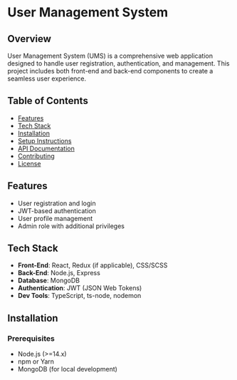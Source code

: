 # User Management System

## Overview

User Management System (UMS) is a comprehensive web application designed to handle user registration, authentication, and management. This project includes both front-end and back-end components to create a seamless user experience.

## Table of Contents

- [Features](#features)
- [Tech Stack](#tech-stack)
- [Installation](#installation)
- [Setup Instructions](#setup-instructions)
- [API Documentation](#api-documentation)
- [Contributing](#contributing)
- [License](#license)

## Features

- User registration and login
- JWT-based authentication
- User profile management
- Admin role with additional privileges

## Tech Stack

- **Front-End**: React, Redux (if applicable), CSS/SCSS
- **Back-End**: Node.js, Express
- **Database**: MongoDB
- **Authentication**: JWT (JSON Web Tokens)
- **Dev Tools**: TypeScript, ts-node, nodemon

## Installation

### Prerequisites

- Node.js (>=14.x)
- npm or Yarn
- MongoDB (for local development)
